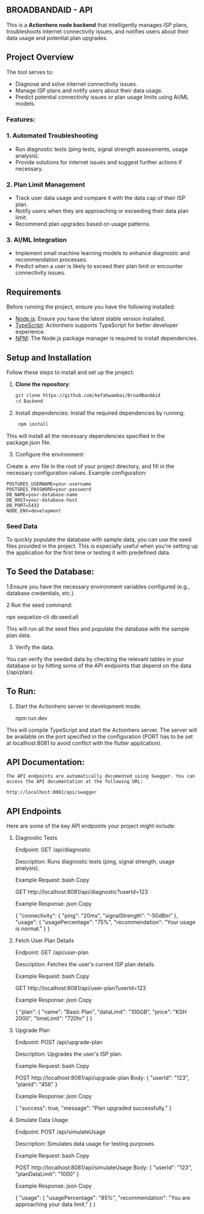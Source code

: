## BROADBANDAID - API

This is a **Actionhero node backend** that intelligently manages ISP plans, troubleshoots internet connectivity issues, and notifies users about their data usage and potential plan upgrades. 

## Project Overview

The tool serves to:

- Diagnose and solve internet connectivity issues.
- Manage ISP plans and notify users about their data usage.
- Predict potential connectivity issues or plan usage limits using AI/ML models.


### Features:

### 1. Automated Troubleshooting
- Run diagnostic tests (ping tests, signal strength assessments, usage analysis).
- Provide solutions for internet issues and suggest further actions if necessary.

### 2. Plan Limit Management
- Track user data usage and compare it with the data cap of their ISP plan.
- Notify users when they are approaching or exceeding their data plan limit.
- Recommend plan upgrades based on usage patterns.

### 3. AI/ML Integration
- Implement small machine learning models to enhance diagnostic and recommendation processes.
- Predict when a user is likely to exceed their plan limit or encounter connectivity issues.


## Requirements

Before running the project, ensure you have the following installed:

- [Node.js](http://nodejs.org/): Ensure you have the latest stable version installed.
- [TypeScript](https://www.typescriptlang.org/): Actionhero supports TypeScript for better developer experience.
- [NPM](https://www.npmjs.com/): The Node.js package manager is required to install dependencies.

## Setup and Installation

Follow these steps to install and set up the project:

1. **Clone the repository**:

   ```bash
   git clone https://github.com/kefahwambai/BroadBandAid
   cd Backend

2. Install dependencies: Install the required dependencies by running:

   ```bash
    npm install

This will install all the necessary dependencies specified in the package.json file.

3. Configure the environment: 

Create a .env file in the root of your project directory, and fill in the necessary configuration values. Example configuration:

    
    POSTGRES_USERNAME=your-username
    POSTGRES_PASSWORD=your-password
    DB_NAME=your-database-name
    DB_HOST=your-database-host
    DB_PORT=5432
    NODE_ENV=development

### Seed Data

To quickly populate the database with sample data, you can use the seed files provided in the project. This is especially useful when you're setting up the application for the first time or testing it with predefined data.

## To Seed the Database:

1.Ensure you have the necessary environment variables configured (e.g., database credentials, etc.).

2 Run the seed command:

   npx sequelize-cli db:seed:all

This will run all the seed files and populate the database with the sample plan data.

3. Verify the data:

You can verify the seeded data by checking the relevant tables in your database or by hitting some of the API endpoints that depend on the data (/api/plan).

## To Run:

1. Start the Actionhero server in development mode:
  
   npm run dev

This will compile TypeScript and start the Actionhero server. The server will be available on the port specified in the configuration (PORT has to be set at localhost:8081 to avoid conflict with the flutter appilcation).


## API Documentation:

    The API endpoints are automatically documented using Swagger. You can access the API documentation at the following URL:

    http://localhost:8081/api/swagger

## API Endpoints

Here are some of the key API endpoints your project might include:
1. Diagnostic Tests

    Endpoint: GET /api/diagnostic

    Description: Runs diagnostic tests (ping, signal strength, usage analysis).

    Example Request:
    bash
    Copy

    GET http://localhost:8081/api/diagnostic?userId=123

    Example Response:
    json
    Copy

    {
      "connectivity": {
        "ping": "20ms",
        "signalStrength": "-50dBm"
      },
      "usage": {
        "usagePercentage": "75%",
        "recommendation": "Your usage is normal."
      }
    }

2. Fetch User Plan Details

    Endpoint: GET /api/user-plan

    Description: Fetches the user's current ISP plan details.

    Example Request:
    bash
    Copy

    GET http://localhost:8081/api/user-plan?userId=123

    Example Response:
    json
    Copy

    {
      "plan": {
        "name": "Basic Plan",
        "dataLimit": "100GB",
        "price": "KSH 2000",
        "timeLimit": "720hr"
      }
    }

3. Upgrade Plan

    Endpoint: POST /api/upgrade-plan

    Description: Upgrades the user's ISP plan.

    Example Request:
    bash
    Copy

    POST http://localhost:8081/api/upgrade-plan
    Body: {
      "userId": "123",
      "planId": "456"
    }

    Example Response:
    json
    Copy

    {
      "success": true,
      "message": "Plan upgraded successfully."
    }

4. Simulate Data Usage

    Endpoint: POST /api/simulateUsage

    Description: Simulates data usage for testing purposes.

    Example Request:
    bash
    Copy

    POST http://localhost:8081/api/simulateUsage
    Body: {
      "userId": "123",
      "planDataLimit": "1000"
    }

    Example Response:
    json
    Copy

    {
      "usage": {
        "usagePercentage": "85%",
        "recommendation": "You are approaching your data limit."
      }
    }

